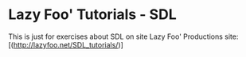 # Lazy Foo' Tutorials - SDL

This is just for exercises about SDL on site Lazy Foo' Productions
site: [(http://lazyfoo.net/SDL_tutorials/)]
